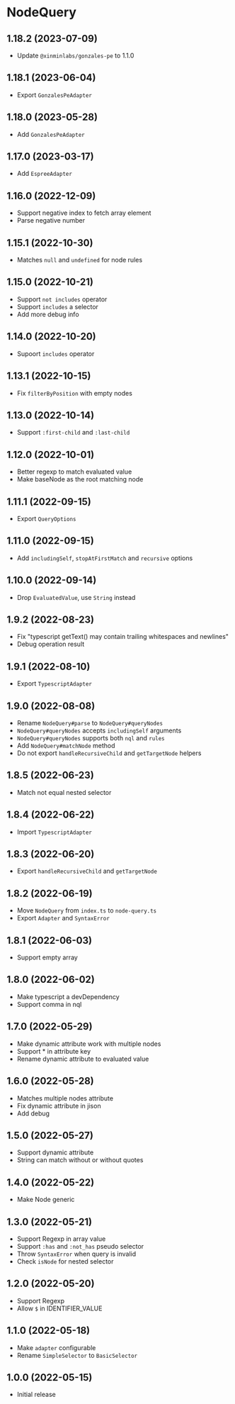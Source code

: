 # NodeQuery

## 1.18.2 (2023-07-09)

* Update `@xinminlabs/gonzales-pe` to 1.1.0

## 1.18.1 (2023-06-04)

* Export `GonzalesPeAdapter`

## 1.18.0 (2023-05-28)

* Add `GonzalesPeAdapter`

## 1.17.0 (2023-03-17)

* Add `EspreeAdapter`

## 1.16.0 (2022-12-09)

* Support negative index to fetch array element
* Parse negative number

## 1.15.1 (2022-10-30)

* Matches `null` and `undefined` for node rules

## 1.15.0 (2022-10-21)

* Support `not includes` operator
* Support `includes` a selector
* Add more debug info

## 1.14.0 (2022-10-20)

* Supoort `includes` operator

## 1.13.1 (2022-10-15)

* Fix `filterByPosition` with empty nodes

## 1.13.0 (2022-10-14)

* Support `:first-child` and `:last-child`

## 1.12.0 (2022-10-01)

* Better regexp to match evaluated value
* Make baseNode as the root matching node

## 1.11.1 (2022-09-15)

* Export `QueryOptions`

## 1.11.0 (2022-09-15)

* Add `includingSelf`, `stopAtFirstMatch` and `recursive` options

## 1.10.0 (2022-09-14)

* Drop `EvaluatedValue`, use `String` instead

## 1.9.2 (2022-08-23)

* Fix "typescript getText() may contain trailing whitespaces and newlines"
* Debug operation result

## 1.9.1 (2022-08-10)

* Export `TypescriptAdapter`

## 1.9.0 (2022-08-08)

* Rename `NodeQuery#parse` to `NodeQuery#queryNodes`
* `NodeQuery#queryNodes` accepts `includingSelf` arguments
* `NodeQuery#queryNodes` supports both `nql` and `rules`
* Add `NodeQuery#matchNode` method
* Do not export `handleRecursiveChild` and `getTargetNode` helpers

## 1.8.5 (2022-06-23)

* Match not equal nested selector

## 1.8.4 (2022-06-22)

* Import `TypescriptAdapter`

## 1.8.3 (2022-06-20)

* Export `handleRecursiveChild` and `getTargetNode`

## 1.8.2 (2022-06-19)

* Move `NodeQuery` from `index.ts` to `node-query.ts`
* Export `Adapter` and `SyntaxError`

## 1.8.1 (2022-06-03)

* Support empty array

## 1.8.0 (2022-06-02)

* Make typescript a devDependency
* Support comma in nql

## 1.7.0 (2022-05-29)

* Make dynamic attribute work with multiple nodes
* Support * in attribute key
* Rename dynamic attribute to evaluated value

## 1.6.0 (2022-05-28)

* Matches multiple nodes attribute
* Fix dynamic attribute in jison
* Add debug

## 1.5.0 (2022-05-27)

* Support dynamic attribute
* String can match without or without quotes

## 1.4.0 (2022-05-22)

* Make Node generic

## 1.3.0 (2022-05-21)

* Support Regexp in array value
* Support `:has` and `:not_has` pseudo selector
* Throw `SyntaxError` when query is invalid
* Check `isNode` for nested selector

## 1.2.0 (2022-05-20)

* Support Regexp
* Allow `$` in IDENTIFIER_VALUE

## 1.1.0 (2022-05-18)

* Make `adapter` configurable
* Rename `SimpleSelector` to `BasicSelector`

## 1.0.0 (2022-05-15)

* Initial release
